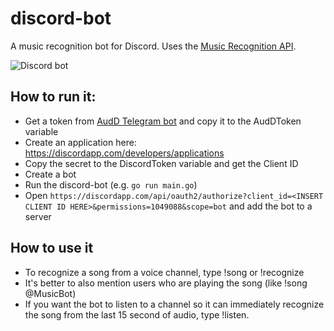 # discord-bot
A music recognition bot for Discord. Uses the [Music Recognition API](https://audd.io/).

![Discord bot](https://audd.tech/discord.jpg?)

## How to run it:
- Get a token from [AudD Telegram bot](https://t.me/auddbot?start=api) and copy it to the AudDToken variable
- Create an application here: https://discordapp.com/developers/applications
- Copy the secret to the DiscordToken variable and get the Client ID
- Create a bot
- Run the discord-bot (e.g. `go run main.go`)
- Open `https://discordapp.com/api/oauth2/authorize?client_id=<INSERT CLIENT ID HERE>&permissions=1049088&scope=bot` and add the bot to a server

## How to use it
- To recognize a song from a voice channel, type !song or !recognize
- It's better to also mention users who are playing the song (like !song @MusicBot)
- If you want the bot to listen to a channel so it can immediately recognize the song from the last 15 second of audio, type !listen.
